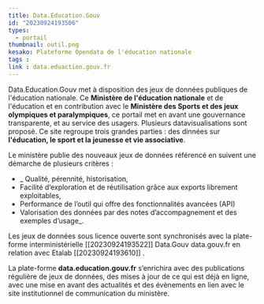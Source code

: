 ```yaml
---
title: Data.Education.Gouv
id: "20230924193506"
types:
  - portail
thumbnail: outil.png
kesako: Plateforme Opendata de l'éducation nationale
tags :
link : data.eduaction.gouv.fr
---
```


Data.Education.Gouv met à disposition des jeux de données publiques de l'éducation nationale. Ce **Ministère de l'éducation nationale** et de l'éducation et en contribution avec le **Ministère des Sports et des jeux olympiques et paralympiques**, ce portail met en avant une gouvernance transparente, et au service des usagers. Plusieurs datavisualisations sont proposé.
Ce site regroupe trois grandes parties : des dinnées sur **l'éducation, le sport et la jeunesse et vie associative**. 

Le ministère publie des nouveaux jeux de données référencé en suivent une démarche de plusieurs critères :

* _  Qualité, pérennité, historisation,
*   Facilité d’exploration et de réutilisation grâce aux exports librement exploitables,
*   Performance de l’outil qui offre des fonctionnalités avancées (API)
*   Valorisation des données par des notes d’accompagnement et des exemples d’usage_.

Les jeux de données sous licence ouverte sont synchronisés avec la plate-forme interministérielle [[20230924193522]] Data.Gouv data.gouv.fr en relation avec Etalab [[20230924193610]] .

La plate-forme **data.education.gouv.fr** s’enrichira avec des publications régulière de jeux de données, des mises à jour  de ce qui est déjà en ligne, avec une mise en avant des actualités et des évènements en lien avec le site institutionnel de communication du ministère.


